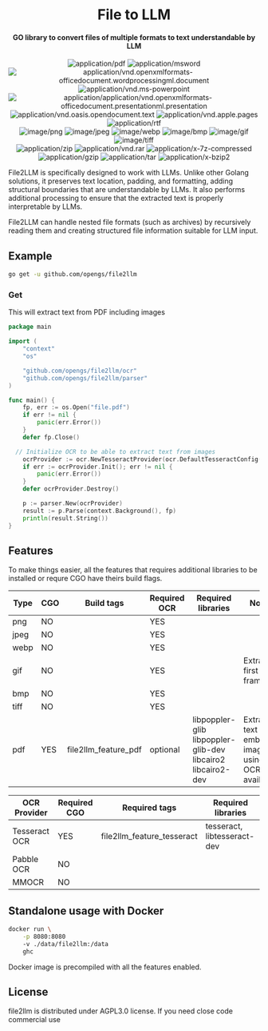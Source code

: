 <h1 align="center">
  File to LLM
</h1>
<h4 align="center">GO library to convert files of multiple formats to text understandable by LLM</h4>

<p align="center">
  <img alt="application/pdf" src="https://img.shields.io/badge/PDF-lightgray?style=for-the-badge">
  <img alt="application/msword" src="https://img.shields.io/badge/DOC-gray?style=for-the-badge">
  <img alt="application/vnd.openxmlformats-officedocument.wordprocessingml.document" src="https://img.shields.io/badge/DOCX-gray?style=for-the-badge">
  <img alt="application/vnd.ms-powerpoint" src="https://img.shields.io/badge/PPT-gray?style=for-the-badge">
  <img alt="application/application/vnd.openxmlformats-officedocument.presentationml.presentation" src="https://img.shields.io/badge/PPTX-gray?style=for-the-badge">
  <img alt="application/vnd.oasis.opendocument.text" src="https://img.shields.io/badge/ODT-gray?style=for-the-badge">
  <img alt="application/vnd.apple.pages" src="https://img.shields.io/badge/PAGES-gray?style=for-the-badge">
  <img alt="application/rtf" src="https://img.shields.io/badge/RTF-gray?style=for-the-badge">
  <br>
  <img alt="image/png" src="https://img.shields.io/badge/PNG-lightgray?style=for-the-badge">
  <img alt="image/jpeg" src="https://img.shields.io/badge/JPEG-lightgray?style=for-the-badge">
  <img alt="image/webp" src="https://img.shields.io/badge/WEBP-lightgray?style=for-the-badge">
  <img alt="image/bmp" src="https://img.shields.io/badge/BMP-lightgray?style=for-the-badge">
  <img alt="image/gif" src="https://img.shields.io/badge/GIF-lightgray?style=for-the-badge">
  <img alt="image/tiff" src="https://img.shields.io/badge/TIFF-lightgray?style=for-the-badge">
  <br>
  <img alt="application/zip" src="https://img.shields.io/badge/ZIP-gray?style=for-the-badge">
  <img alt="application/vnd.rar" src="https://img.shields.io/badge/RAR-gray?style=for-the-badge">
  <img alt="application/x-7z-compressed" src="https://img.shields.io/badge/7Z-gray?style=for-the-badge">
  <img alt="application/gzip" src="https://img.shields.io/badge/GZ-gray?style=for-the-badge">
  <img alt="application/tar" src="https://img.shields.io/badge/TAR-gray?style=for-the-badge">
  <img alt="application/x-bzip2" src="https://img.shields.io/badge/BZ2-gray?style=for-the-badge">
</p>

File2LLM is specifically designed to work with LLMs. Unlike other Golang solutions, it preserves text location, padding, and formatting, adding structural boundaries that are understandable by LLMs. It also performs additional processing to ensure that the extracted text is properly interpretable by LLMs.

File2LLM can handle nested file formats (such as archives) by recursively reading them and creating structured file information suitable for LLM input.

## Example

```bash
go get -u github.com/opengs/file2llm
```

### Get 

This will extract text from PDF including images

```go
package main

import (
	"context"
	"os"

	"github.com/opengs/file2llm/ocr"
	"github.com/opengs/file2llm/parser"
)

func main() {
	fp, err := os.Open("file.pdf")
	if err != nil {
		panic(err.Error())
	}
	defer fp.Close()

  // Initialize OCR to be able to extract text from images
	ocrProvider := ocr.NewTesseractProvider(ocr.DefaultTesseractConfig())
	if err := ocrProvider.Init(); err != nil {
		panic(err.Error())
	}
	defer ocrProvider.Destroy()

	p := parser.New(ocrProvider)
	result := p.Parse(context.Background(), fp)
	println(result.String())
}
```

## Features

To make things easier, all the features that requires additional libraries to be installed or requre CGO have theirs build flags.

| Type | CGO | Build tags           | Required OCR | Required libraries                | Notes                                                    |
| ---- | --- | -------------------- | ------------ | --------------------------------- | -------------------------------------------------------- |
| png  | NO  |                      | YES          |                                   |                                                          |
| jpeg | NO  |                      | YES          |                                   |                                                          |
| webp | NO  |                      | YES          |                                   |                                                          |
| gif  | NO  |                      | YES          |                                   | Extracts first frame                                     |
| bmp  | NO  |                      | YES          |                                   |                                                          |
| tiff | NO  |                      | YES          |                                   |                                                          |
| pdf  | YES | file2llm_feature_pdf | optional     | libpoppler-glib libpoppler-glib-dev libcairo2 libcairo2-dev | Extracts text from embeded images using OCR if available |

| OCR Provider  | Required CGO | Required tags              | Required libraries          |
| ------------- | ------------ | -------------------------- | --------------------------- |
| Tesseract OCR | YES          | file2llm_feature_tesseract | tesseract, libtesseract-dev |
| Pabble OCR    | NO           |                            |                             |
| MMOCR         | NO           |                            |                             |

## Standalone usage with Docker

```bash
docker run \
    -p 8080:8080
    -v ./data/file2llm:/data
    ghc
```

Docker image is precompiled with all the features enabled.

## License
file2llm is distributed under AGPL3.0 license. If you need close code commercial use

